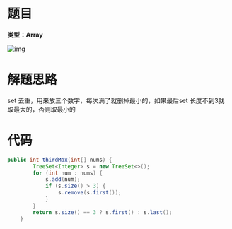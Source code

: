 # 题目

**类型：Array**



![img](https://gitee.com/janeroad/iamge-cloud/raw/master/NoteImage/1633521557172-0d65928d-e1e5-41e9-ab1e-65c36304ec20.png)

# 解题思路

set 去重，用来放三个数字，每次满了就删掉最小的，如果最后set 长度不到3就取最大的，否则取最小的

# 代码

```java
public int thirdMax(int[] nums) {
        TreeSet<Integer> s = new TreeSet<>();
        for (int num : nums) {
            s.add(num);
            if (s.size() > 3) {
                s.remove(s.first());
            }
        }
        return s.size() == 3 ? s.first() : s.last();
    }
```